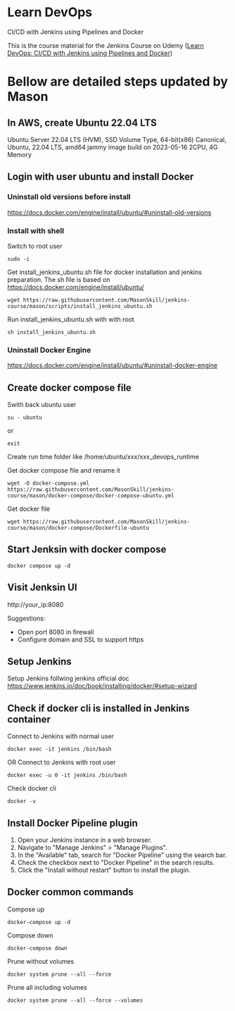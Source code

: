# Learn DevOps

CI/CD with Jenkins using Pipelines and Docker

This is the course material for the Jenkins Course on Udemy ([Learn DevOps: CI/CD with Jenkins using Pipelines and Docker](https://www.udemy.com/learn-devops-ci-cd-with-jenkins-using-pipelines-and-docker/?couponCode=JENKINS_GIT))

# Bellow are detailed steps updated by Mason
## In AWS, create Ubuntu 22.04 LTS
Ubuntu Server 22.04 LTS (HVM), SSD Volume Type, 64-bit(x86)
Canonical, Ubuntu, 22.04 LTS, amd64 jammy image build on 2023-05-16
2CPU, 4G Memory

## Login with user ubuntu and install Docker

### Uninstall old versions before install
https://docs.docker.com/engine/install/ubuntu/#uninstall-old-versions

### Install with shell
Switch to root user

    sudo -i

Get install_jenkins_ubuntu.sh file for docker installation and jenkins preparation. The sh file is based on https://docs.docker.com/engine/install/ubuntu/

    wget https://raw.githubusercontent.com/MasonSkill/jenkins-course/mason/scripts/install_jenkins_ubuntu.sh

Run install_jenkins_ubuntu.sh with with root

    sh install_jenkins_ubuntu.sh

### Uninstall Docker Engine
https://docs.docker.com/engine/install/ubuntu/#uninstall-docker-engine


## Create docker compose file

Swith back ubuntu user

    su - ubuntu
    
or

    exit

Create run time folder like /home/ubuntu/xxx/xxx_devops_runtime

Get docker compose file and rename it

    wget -O docker-compose.yml https://raw.githubusercontent.com/MasonSkill/jenkins-course/mason/docker-compose/docker-compose-ubuntu.yml

Get docker file

    wget https://raw.githubusercontent.com/MasonSkill/jenkins-course/mason/docker-compose/Dockerfile-ubuntu

## Start Jenksin with docker compose

    docker compose up -d 

## Visit Jenksin UI
http://your_ip:8080

Suggestions:
- Open port 8080 in firewall
- Configure domain and SSL to support https

## Setup Jenkins
Setup Jenkins follwing jenkins official doc
https://www.jenkins.io/doc/book/installing/docker/#setup-wizard

## Check if docker cli is installed in Jenkins container
Connect to Jenkins with normal user

    docker exec -it jenkins /bin/bash

OR Connect to Jenkins with root user
    
    docker exec -u 0 -it jenkins /bin/bash

Check docker cli

    docker -v

## Install Docker Pipeline plugin
1. Open your Jenkins instance in a web browser.
2. Navigate to "Manage Jenkins" > "Manage Plugins".
3. In the "Available" tab, search for "Docker Pipeline" using the search bar.
4. Check the checkbox next to "Docker Pipeline" in the search results.
5. Click the "Install without restart" button to install the plugin.


## Docker common commands
Compose up

    docker-compose up -d

Compose down

    docker-compose down

Prune without volumes

    docker system prune --all --force

Prune all including volumes

    docker system prune --all --force --volumes